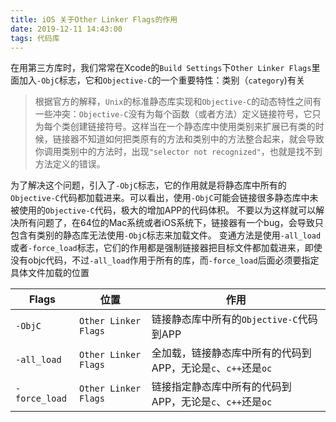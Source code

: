 ```yaml
---
title: iOS 关于Other Linker Flags的作用
date: 2019-12-11 14:43:00
tags: 代码库
---
```


在用第三方库时，我们常常在Xcode的`Build Settings`下`Other Linker Flags`里面加入`-ObjC`标志，它和`Objective-C`的一个重要特性：类别（`category`)有关
> 根据官方的解释，`Unix`的标准静态库实现和`Objective-C`的动态特性之间有一些冲突：`Objective-C`没有为每个函数（或者方法）定义链接符号，它只为每个类创建链接符号。这样当在一个静态库中使用类别来扩展已有类的时候，链接器不知道如何把类原有的方法和类别中的方法整合起来，就会导致你调用类别中的方法时，出现`"selector not recognized"`，也就是找不到方法定义的错误。

为了解决这个问题，引入了`-ObjC`标志，它的作用就是将静态库中所有的          `Objective-C`代码都加载进来。可以看出，使用`-ObjC`可能会链接很多静态库中未被使用的`Objective-C`代码，极大的增加APP的代码体积。
不要以为这样就可以解决所有问题了，在64位的Mac系统或者iOS系统下，链接器有一个bug，会导致只包含有类别的静态库无法使用`-ObjC`标志来加载文件。
变通方法是使用`-all_load`或者`-force_load`标志，它们的作用都是强制链接器把目标文件都加载进来，即使没有objc代码，不过`-all_load`作用于所有的库，而`-force_load`后面必须要指定具体文件加载的位置

|Flags|位置|作用|
|---|---|---|
|`-ObjC`|`Other Linker Flags`|链接静态库中所有的`Objective-C`代码到APP|
|`-all_load`|`Other Linker Flags`|全加载，链接静态库中所有的代码到APP，无论是`c`、`c++`还是`oc`|
|`-force_load`|`Other Linker Flags`|链接指定静态库中所有的代码到APP，无论是`c`、`c++`还是`oc`|

